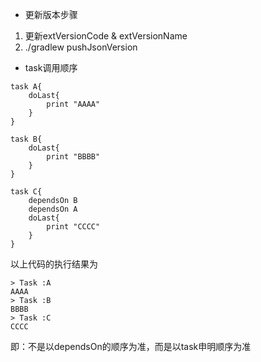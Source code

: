 - 更新版本步骤
1. 更新extVersionCode & extVersionName
2. ./gradlew pushJsonVersion

- task调用顺序
```
task A{
    doLast{
        print "AAAA"
    }
}

task B{
    doLast{
        print "BBBB"
    }
}

task C{
    dependsOn B
    dependsOn A
    doLast{
        print "CCCC"
    }
}
```
以上代码的执行结果为
```
> Task :A
AAAA
> Task :B
BBBB
> Task :C
CCCC
```
即：不是以dependsOn的顺序为准，而是以task申明顺序为准